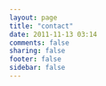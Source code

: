 ```yaml
---
layout: page
title: "contact"
date: 2011-11-13 03:14
comments: false
sharing: false
footer: false
sidebar: false
---
```

